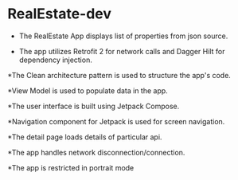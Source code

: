 # RealEstate-dev

* The RealEstate App displays list of properties from json source.

* The app utilizes Retrofit 2 for network calls and Dagger Hilt for dependency injection.

*The Clean architecture pattern is used to structure the app's code.

*View Model is used to populate data in the app.

*The user interface is built using Jetpack Compose.

*Navigation component for Jetpack is used for screen navigation.

*The detail page loads details of particular api.

*The app handles network disconnection/connection.

*The app is restricted in portrait mode
